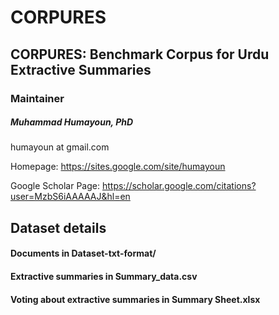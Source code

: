 # CORPURES
## CORPURES: Benchmark Corpus for Urdu Extractive Summaries

### Maintainer 
##### Muhammad Humayoun, PhD

humayoun at gmail.com

Homepage: https://sites.google.com/site/humayoun

Google Scholar Page: https://scholar.google.com/citations?user=MzbS6iAAAAAJ&hl=en



## Dataset details
#### Documents in Dataset-txt-format/
#### Extractive summaries in Summary_data.csv
#### Voting about extractive summaries in Summary Sheet.xlsx
